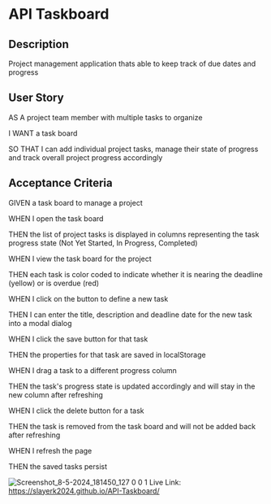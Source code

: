 # API Taskboard

## Description 

Project management application thats able to keep track of due dates and progress

## User Story

AS A project team member with multiple tasks to organize

I WANT a task board 

SO THAT I can add individual project tasks, manage their state of progress and track overall project progress accordingly

## Acceptance Criteria

GIVEN a task board to manage a project

WHEN I open the task board

THEN the list of project tasks is displayed in columns representing the task progress state (Not Yet Started, In Progress, Completed)

WHEN I view the task board for the project

THEN each task is color coded to indicate whether it is nearing the deadline (yellow) or is overdue (red)

WHEN I click on the button to define a new task

THEN I can enter the title, description and deadline date for the new task into a modal dialog

WHEN I click the save button for that task

THEN the properties for that task are saved in localStorage

WHEN I drag a task to a different progress column

THEN the task's progress state is updated accordingly and will stay in the new column after refreshing

WHEN I click the delete button for a task

THEN the task is removed from the task board and will not be added back after refreshing

WHEN I refresh the page

THEN the saved tasks persist

![Screenshot_8-5-2024_181450_127 0 0 1](https://github.com/SlayerK2024/API-Taskboard/assets/157855730/a99b5124-b91c-4870-9c76-4750b36aeed4)
Live Link: https://slayerk2024.github.io/API-Taskboard/
